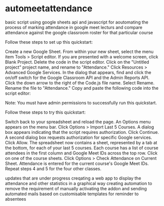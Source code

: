 # automeetattendance
basic script using google sheets api and javascript for aoutomating the process of marking attendance in google meet lecturs and compare attendance against the google classroom roster for that particular course

Follow these steps to set up this quickstart:

Create a new Google Sheet.
From within your new sheet, select the menu item Tools > Script editor. If you are presented with a welcome screen, click Blank Project.
Delete the code in the script editor.
Click on the "Untitled project" project name, and rename to "Attendance."
Click Resources > Advanced Google Services.
In the dialog that appears, find and click the on/off switch for the Google Classroom API and the Admin Reports API.
Click the down arrow to the right of the Code.js file name.
Select Rename.
Rename the file to "Attendance."
Copy and paste the following code into the script editor:


Note: You must have admin permissions to successfully run this quickstart.

Follow these steps to try this quickstart:

Switch back to your spreadsheet and reload the page. An Options menu appears on the menu bar.
Click Options > Import Last 5 Courses. A dialog box appears indicating that the script requires authorization.
Click Continue. A second dialog box requests authorization for specific Google services. Click Allow. The spreadsheet now contains a sheet, represented by a tab at the bottom, for each of your last 5 courses. Each course has a list of course attendees in the first column and Google Meet IDs across the top row.
Click on one of the course sheets.
Click Options > Check Attendance on Current Sheet. Attendance is entered for the current course's Google Meet IDs.
Repeat steps 4 and 5 for the four other classes.

updates that are under progress
creqating a web app to display the attendance and other statistics in a graphical way
creating automation to remove the requirement of manually activating the addon
and sending automated mails based on customisable templates for reminder to absentees
